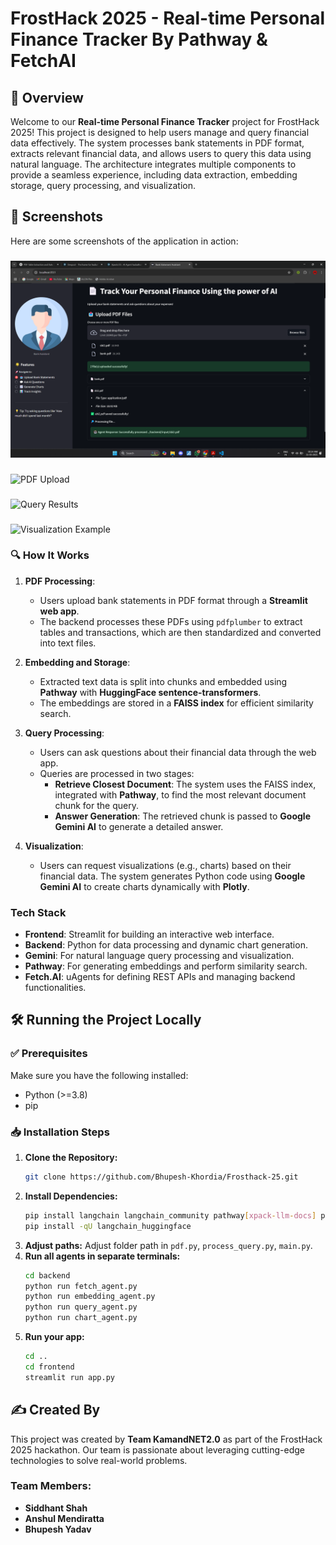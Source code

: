 # FrostHack 2025 - Real-time Personal Finance Tracker By Pathway & FetchAI

## 📌 Overview
Welcome to our **Real-time Personal Finance Tracker** project for FrostHack 2025! This project is designed to help users manage and query financial data effectively. The system processes bank statements in PDF format, extracts relevant financial data, and allows users to query this data using natural language. The architecture integrates multiple components to provide a seamless experience, including data extraction, embedding storage, query processing, and visualization.

## 📸 Screenshots

Here are some screenshots of the application in action:

###
![Home Page](screenshots/home_page.png)

###
![PDF Upload](screenshots/pdf_upload.png)

###
![Query Results](screenshots/query_results.png)

###
![Visualization Example](screenshots/visualization_example.png)

### 🔍 How It Works
1. **PDF Processing**: 
   - Users upload bank statements in PDF format through a **Streamlit web app**.
   - The backend processes these PDFs using `pdfplumber` to extract tables and transactions, which are then standardized and converted into text files.

2. **Embedding and Storage**:
   - Extracted text data is split into chunks and embedded using **Pathway** with **HuggingFace sentence-transformers**.
   - The embeddings are stored in a **FAISS index** for efficient similarity search.

3. **Query Processing**:
   - Users can ask questions about their financial data through the web app.
   - Queries are processed in two stages:
      - **Retrieve Closest Document**: The system uses the FAISS index, integrated with **Pathway**, to find the most relevant document chunk for the query.
      - **Answer Generation**: The retrieved chunk is passed to **Google Gemini AI** to generate a detailed answer.

4. **Visualization**:
   - Users can request visualizations (e.g., charts) based on their financial data. The system generates Python code using **Google Gemini AI** to create charts dynamically with **Plotly**.

### **Tech Stack**
- **Frontend**: Streamlit for building an interactive web interface.
- **Backend**: Python for data processing and dynamic chart generation.
- **Gemini**: For natural language query processing and visualization.
- **Pathway**: For generating embeddings and perform similarity search.
- **Fetch.AI**: uAgents for defining REST APIs and managing backend functionalities.

## 🛠 Running the Project Locally

### ✅ Prerequisites
Make sure you have the following installed:
- Python (>=3.8)
- pip

### 📥 Installation Steps
1. **Clone the Repository:**
   ```bash
   git clone https://github.com/Bhupesh-Khordia/Frosthack-25.git
   ```
2. **Install Dependencies:**
   ```bash
   pip install langchain langchain_community pathway[xpack-llm-docs] pdfplumber faiss-cpu google.generativeai google.genai uagents streamlit plotly sentence-transformers
   pip install -qU langchain_huggingface
   ```
3. **Adjust paths:**
   Adjust folder path in `pdf.py`, `process_query.py`, `main.py`.
4. **Run all agents in separate terminals:**
   ```bash
   cd backend
   python run fetch_agent.py
   python run embedding_agent.py
   python run query_agent.py
   python run chart_agent.py
   ```
5. **Run your app:**
   ```bash
   cd ..
   cd frontend
   streamlit run app.py
   ```

## ✍️ Created By
This project was created by **Team KamandNET2.0** as part of the FrostHack 2025 hackathon. Our team is passionate about leveraging cutting-edge technologies to solve real-world problems. 
### Team Members:
- **Siddhant Shah**
- **Anshul Mendiratta**
- **Bhupesh Yadav**